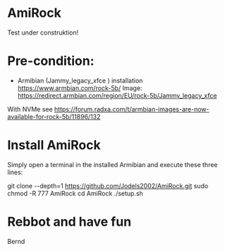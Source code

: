 # AmiRock
Test under construktion!

# Pre-condition:

- Armibian (Jammy_legacy_xfce ) installation https://www.armbian.com/rock-5b/
Image:
https://redirect.armbian.com/region/EU/rock-5b/Jammy_legacy_xfce

With NVMe see https://forum.radxa.com/t/armbian-images-are-now-available-for-rock-5b/11896/132

# Install AmiRock
Simply open a terminal in the installed Armibian and execute these three lines:

git clone --depth=1 https://github.com/Jodels2002/AmiRock.git
sudo chmod -R 777 AmiRock
cd AmiRock
./setup.sh


# Rebbot and have fun
Bernd
